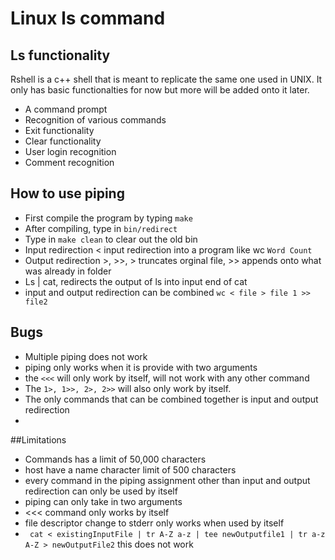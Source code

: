 # Linux ls command

## Ls functionality

Rshell is a c++ shell that is meant to replicate the same one used in UNIX. It only has basic functionalties for now but more will be added onto it later.

* A command prompt
* Recognition of various commands
* Exit functionality
* Clear functionality
* User login recognition
* Comment recognition

## How to use piping 

* First compile the program by typing ``make``
* After compiling, type in ``bin/redirect``
* Type in ``make clean`` to clear out the old bin
* Input redirection < input redirection into a program like wc ``Word Count``
* Output redirection >, >>, > truncates orginal file, >> appends onto what was already in folder
* Ls | cat, redirects the output of ls into input end of cat
* input and output redirection can be combined ``wc < file > file 1 >> file2``

## Bugs

* Multiple piping does not work
* piping only works when it is provide with two arguments
* the ``<<<`` will only work by itself, will not work with any other command
* The ``1>, 1>>, 2>, 2>>`` will also only work by itself.
* The only commands that can be combined together is input and output redirection
* 


##Limitations
* Commands has a limit of 50,000 characters
* host have a name character limit of 500 characters
* every command in the piping assignment other than input and output redirection can only be used by itself
* piping can only take in two arguments
* <<< command only works by itself
* file descriptor change to stderr only works when used by itself
* `` cat < existingInputFile | tr A-Z a-z | tee newOutputfile1 | tr a-z A-Z > newOutputFile2`` this does not work

